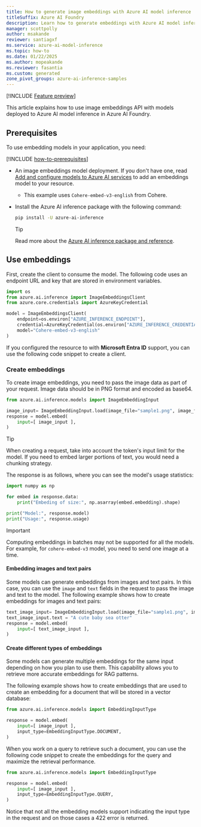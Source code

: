 ```yaml
---
title: How to generate image embeddings with Azure AI model inference
titleSuffix: Azure AI Foundry
description: Learn how to generate embeddings with Azure AI model inference
manager: scottpolly
author: msakande
reviewer: santiagxf
ms.service: azure-ai-model-inference
ms.topic: how-to
ms.date: 01/22/2025
ms.author: mopeakande
ms.reviewer: fasantia
ms.custom: generated
zone_pivot_groups: azure-ai-inference-samples
---
```


[!INCLUDE [Feature preview](~/reusable-content/ce-skilling/azure/includes/ai-studio/includes/feature-preview.md)]

This article explains how to use image embeddings API with models deployed to Azure AI model inference in Azure AI Foundry.

## Prerequisites

To use embedding models in your application, you need:

[!INCLUDE [how-to-prerequisites](../how-to-prerequisites.md)]

* An image embeddings model deployment. If you don't have one, read [Add and configure models to Azure AI services](../../how-to/create-model-deployments.md) to add an embeddings model to your resource.

  * This example uses `Cohere-embed-v3-english` from Cohere.

* Install the Azure AI inference package with the following command:

  ```bash
  pip install -U azure-ai-inference
  ```
  
  > [!TIP]
  > Read more about the [Azure AI inference package and reference](https://aka.ms/azsdk/azure-ai-inference/python/reference).

## Use embeddings

First, create the client to consume the model. The following code uses an endpoint URL and key that are stored in environment variables.


```python
import os
from azure.ai.inference import ImageEmbeddingsClient
from azure.core.credentials import AzureKeyCredential

model = ImageEmbeddingsClient(
    endpoint=os.environ["AZURE_INFERENCE_ENDPOINT"],
    credential=AzureKeyCredential(os.environ["AZURE_INFERENCE_CREDENTIAL"]),
    model="Cohere-embed-v3-english"
)
```

If you configured the resource to with **Microsoft Entra ID** support, you can use the following code snippet to create a client.

### Create embeddings

To create image embeddings, you need to pass the image data as part of your request. Image data should be in PNG format and encoded as base64.

```python
from azure.ai.inference.models import ImageEmbeddingInput

image_input= ImageEmbeddingInput.load(image_file="sample1.png", image_format="png")
response = model.embed(
    input=[ image_input ],
)
```

> [!TIP]
> When creating a request, take into account the token's input limit for the model. If you need to embed larger portions of text, you would need a chunking strategy.

The response is as follows, where you can see the model's usage statistics:


```python
import numpy as np

for embed in response.data:
    print("Embeding of size:", np.asarray(embed.embedding).shape)

print("Model:", response.model)
print("Usage:", response.usage)
```

> [!IMPORTANT]
> Computing embeddings in batches may not be supported for all the models. For example, for `cohere-embed-v3` model, you need to send one image at a time.

#### Embedding images and text pairs

Some models can generate embeddings from images and text pairs. In this case, you can use the `image` and `text` fields in the request to pass the image and text to the model. The following example shows how to create embeddings for images and text pairs:


```python
text_image_input= ImageEmbeddingInput.load(image_file="sample1.png", image_format="png")
text_image_input.text = "A cute baby sea otter"
response = model.embed(
    input=[ text_image_input ],
)
```

#### Create different types of embeddings

Some models can generate multiple embeddings for the same input depending on how you plan to use them. This capability allows you to retrieve more accurate embeddings for RAG patterns. 

The following example shows how to create embeddings that are used to create an embedding for a document that will be stored in a vector database:


```python
from azure.ai.inference.models import EmbeddingInputType

response = model.embed(
    input=[ image_input ],
    input_type=EmbeddingInputType.DOCUMENT,
)
```

When you work on a query to retrieve such a document, you can use the following code snippet to create the embeddings for the query and maximize the retrieval performance.


```python
from azure.ai.inference.models import EmbeddingInputType

response = model.embed(
    input=[ image_input ],
    input_type=EmbeddingInputType.QUERY,
)
```

Notice that not all the embedding models support indicating the input type in the request and on those cases a 422 error is returned.
